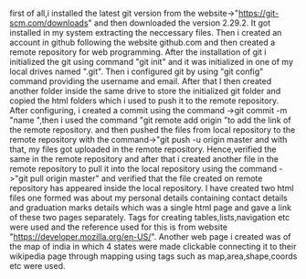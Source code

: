 first of all,i installed the latest git version from the website->"https://git-scm.com/downloads" and then downloaded the version 2.29.2. 
It got installed in my system extracting the neccessary files. Then i created an account in github following the website github.com and then created a remote repository for web programming.
After the installation of git i initialized the git using command "git init" and it was initialized in one of my local drives named ".git".
Then i configured git by using "git config" command providing the username and email.
After that I then created another folder inside the same drive to store the initialized git folder and copied the html folders which i used to push it to the remote repository.
After configuring, i created a commit using the command ->git commit -m "name ",then i used the command "git remote add origin "to add the link of the remote repository.
and then pushed the files from local repository to the remote repository with the command->"git push -u origin master and with that, my files got uploaded in the remote repository.
Hence,verified the same in the remote repository and after that i created another file in the remote repository to pull it into the local repository using the command
->"git pull origin master" and verified that the file created on remote repository has appeared inside the local repository.
I have created two html files one formed was about my personal details containing contact details and graduation marks details which was a single html page and gave a link of these two
pages separately. Tags for creating tables,lists,navigation etc were used and the reference used for this is from website "https://developer.mozilla.org/en-US/".
Another web page i created was of the map of india in which 4 states were made clickable connecting it to their wikipedia page through mapping using tags such as map,area,shape,coords etc were
used.
